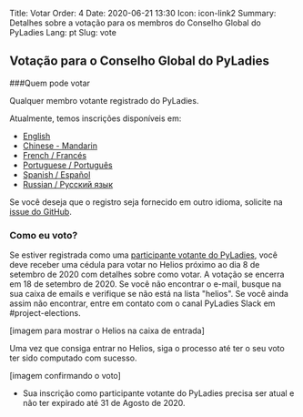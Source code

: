 Title: Votar
Order: 4
Date: 2020-06-21 13:30
Icon: icon-link2
Summary: Detalhes sobre a votação para os membros do Conselho Global do PyLadies
Lang: pt
Slug: vote


## Votação para o Conselho Global do PyLadies

###Quem pode votar

Qualquer membro votante registrado do PyLadies.

Atualmente, temos inscrições disponíveis em:

- [English](https://forms.gle/f3M4JUzA7JH48Swo8)
- [Chinese - Mandarin](https://docs.google.com/forms/d/e/1F[IpQLSfUMzknSnq55KRpDYuJh2dWUt5r3hjvete-2jHgqSgSWWTo-w/viewform?usp=sf_link)
- [French / Francés](https://docs.google.com/forms/d/e/1F[IpQLSciDGjrh0m66Oa-o-qZH5jYdXFKcpEOjeSoC4IaebY22ofOXA/viewform?usp=sf_link)
- [Portuguese / Português](https://forms.gle/9AdTdBr67ikiAFXSA)
- [Spanish / Español](https://forms.gle/CaDhPsjLgEmrqV7RA)
- [Russian / Русский язык](https://docs.google.com/forms/d/e/1FAIpQLScs5W-ujSTs4tkd_85LJ0Nr5UTgpsyJv0kBUaadk7fKbVSUrA/viewform?usp=sf_link)


Se você deseja que o registro seja fornecido em outro idioma, solicite
na [issue do GitHub](https://github.com/pyladies/global-organizing/issues/54).


### Como eu voto?

Se estiver registrada como uma [participante votante do PyLadies](https://members.pyladies.com), 
você deve receber uma cédula para votar no Helios próximo ao dia 8 de setembro de 2020 com detalhes sobre como votar. A votação se encerra em 18 de setembro de 2020. Se você não encontrar o e-mail, busque na sua caixa de emails e verifique se não está na lista "helios". Se você ainda assim não encontrar, entre em contato com o canal PyLadies Slack em #project-elections.

[imagem para mostrar o Helios na caixa de entrada]

Uma vez que consiga entrar no Helios, siga o processo até ter o seu voto ter sido computado com sucesso.

[imagem confirmando o voto]

* Sua inscrição como participante votante do PyLadies precisa ser atual e não ter expirado até 31 de Agosto de 2020.